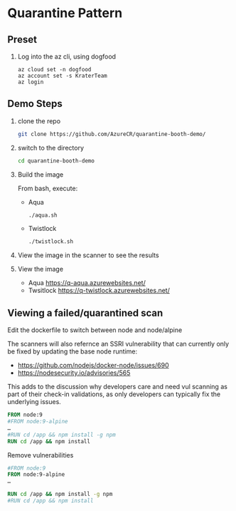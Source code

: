 # Quarantine Pattern
## Preset
1.  Log into the az cli, using dogfood
    ```
    az cloud set -n dogfood
    az account set -s KraterTeam
    az login
    ```

## Demo Steps

1. clone the repo
    ```sh
    git clone https://github.com/AzureCR/quarantine-booth-demo/
    ```
1.  switch to the directory
    ```sh
    cd quarantine-booth-demo
    ```
1.  Build the image

    From bash, execute:
    * Aqua
        ```sh
        ./aqua.sh
        ```
    * Twistlock
        ```sh
        ./twistlock.sh
        ```
1.  View the image in the scanner to see the results
1.  View the image
    * Aqua
     https://q-aqua.azurewebsites.net/
    * Twsitlock https://q-twistlock.azurewebsites.net/

## Viewing a failed/quarantined scan
Edit the dockerfile to switch between node and node/alpine

The scanners will also refernce an SSRI vulnerability that can currently only be fixed by updating the base node runtime:

* https://github.com/nodejs/docker-node/issues/690
* https://nodesecurity.io/advisories/565

This adds to the discussion why developers care and need vul scanning as part of their check-in validations, as only developers can typically fix the underlying issues.

```dockerfile
FROM node:9
#FROM node:9-alpine
…
#RUN cd /app && npm install -g npm
RUN cd /app && npm install
```
Remove vulnerabilities
```dockerfile
#FROM node:9
FROM node:9-alpine
…

RUN cd /app && npm install -g npm
#RUN cd /app && npm install
```
